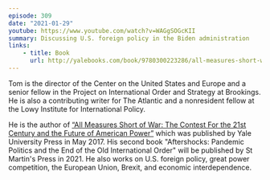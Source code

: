 ```yaml
---
episode: 309
date: "2021-01-29"
youtube: https://www.youtube.com/watch?v=WAGgSOGcKII
summary: Discussing U.S. foreign policy in the Biden administration
links:
    - title: Book
      url: http://yalebooks.com/book/9780300223286/all-measures-short-war
---
```

Tom is the director of the Center on the United States and Europe and a senior fellow in the Project on International Order and Strategy at Brookings. He is also a contributing writer for The Atlantic and a nonresident fellow at the Lowy Institute for International Policy.

He is the author of [“All Measures Short of War: The Contest For the 21st Century and the Future of American Power”][book] which was published by Yale University Press in May 2017. His second book "Aftershocks: Pandemic Politics and the End of the Old International Order" will be published by St Martin's Press in 2021. He also works on U.S. foreign policy, great power competition, the European Union, Brexit, and economic interdependence.

[book]: http://yalebooks.com/book/9780300223286/all-measures-short-war
